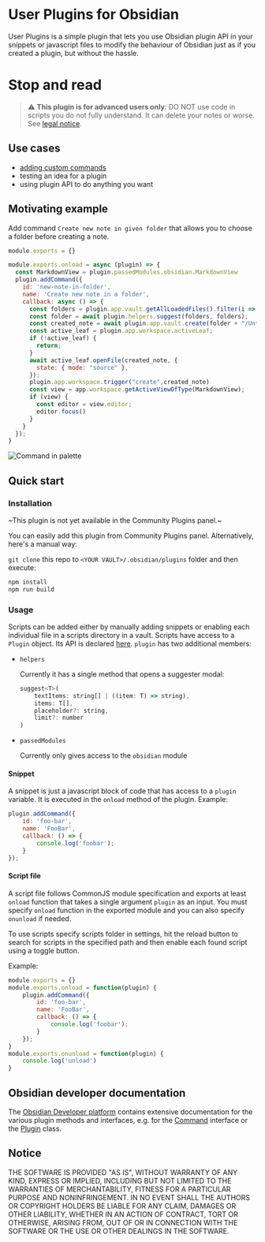 # User Plugins for Obsidian

User Plugins is a simple plugin that lets you use Obsidian plugin API in your snippets or javascript files to modify
the behaviour of Obsidian just as if you created a plugin, but without the hassle.

# Stop and read

> :warning: **This plugin is for advanced users only**: DO NOT use code in scripts you do not fully
> understand. It can delete your notes or worse. See [legal notice](#Notice).

## Use cases

- [adding custom commands](https://docs.obsidian.md/Reference/TypeScript+API/Command)
- testing an idea for a plugin
- using plugin API to do anything you want

## Motivating example

Add command `Create new note in given folder` that allows you to choose
a folder before creating a note.

```javascript
module.exports = {}

module.exports.onload = async (plugin) => {
  const MarkdownView = plugin.passedModules.obsidian.MarkdownView
  plugin.addCommand({
    id: 'new-note-in-folder',
    name: 'Create new note in a folder',
    callback: async () => {
      const folders = plugin.app.vault.getAllLoadedFiles().filter(i => i.children).map(folder => folder.path);
      const folder = await plugin.helpers.suggest(folders, folders);
      const created_note = await plugin.app.vault.create(folder + "/Untitled.md", "")
      const active_leaf = plugin.app.workspace.activeLeaf;
      if (!active_leaf) {
        return;
      }
      await active_leaf.openFile(created_note, {
        state: { mode: "source" },
      });
      plugin.app.workspace.trigger("create",created_note)
      const view = app.workspace.getActiveViewOfType(MarkdownView);
      if (view) {
        const editor = view.editor;
        editor.focus()
      }
    }
  });
}
```

![Command in palette](https://user-images.githubusercontent.com/8244123/167032593-0dbe59b1-2c2a-4700-83f4-01609cf0d30a.png)

## Quick start

### Installation

~This plugin is not yet available in the Community Plugins panel.~

You can easily add this plugin from Community Plugins panel.
Alternatively, here's a manual way:

`git clone` this repo to `<YOUR VAULT>/.obsidian/plugins` folder and then execute:

```bash
npm install
npm run build
```

### Usage

Scripts can be added either by manually adding snippets or enabling each individual file in
a scripts directory in a vault. Scripts have access to a `Plugin` object. Its API is declared [here](https://github.com/obsidianmd/obsidian-api/blob/master/obsidian.d.ts).
`plugin` has two additional members:

- `helpers`

    Currently it has a single method that opens a suggester modal:

    ```javascript
    suggest<T>(
        textItems: string[] | ((item: T) => string),
        items: T[],
        placeholder?: string,
        limit?: number
    )
    ```

- `passedModules`

    Currently only gives access to the `obsidian` module

#### Snippet

A snippet is just a javascript block of code that has access to a `plugin` variable.
It is executed in the `onload` method of the plugin.
Example:

```javascript
plugin.addCommand({
    id: 'foo-bar',
    name: 'FooBar',
    callback: () => {
        console.log('foobar');
    }
});
```

#### Script file

A script file follows CommonJS module specification and exports at least `onload` function that
takes a single argument `plugin` as an input. You must specify `onload` function in the exported
module and you can also specify `onunload` if needed.

To use scripts specify scripts folder in settings, hit the reload button to search for scripts in the specified path
and then enable each found script using a toggle button.

Example:
```javascript
module.exports = {}
module.exports.onload = function(plugin) {
    plugin.addCommand({
        id: 'foo-bar',
        name: 'FooBar',
        callback: () => {
            console.log('foobar');
        }
    });
}
module.exports.onunload = function(plugin) {
    console.log('unload')
}
```
## Obsidian developer documentation

The [Obsidian Developer platform](https://docs.obsidian.md/Reference/TypeScript+API/) contains extensive documentation for the various plugin methods and interfaces, e.g. for the [Command](https://docs.obsidian.md/Reference/TypeScript+API/Command) interface or the [Plugin](https://docs.obsidian.md/Reference/TypeScript+API/Plugin) class. 

## Notice

THE SOFTWARE IS PROVIDED "AS IS", WITHOUT WARRANTY OF ANY KIND, EXPRESS OR IMPLIED, INCLUDING BUT NOT LIMITED TO THE WARRANTIES OF MERCHANTABILITY, FITNESS FOR A PARTICULAR PURPOSE AND NONINFRINGEMENT. IN NO EVENT SHALL THE AUTHORS OR COPYRIGHT HOLDERS BE LIABLE FOR ANY CLAIM, DAMAGES OR OTHER LIABILITY, WHETHER IN AN ACTION OF CONTRACT, TORT OR OTHERWISE, ARISING FROM, OUT OF OR IN CONNECTION WITH THE SOFTWARE OR THE USE OR OTHER DEALINGS IN THE SOFTWARE.
